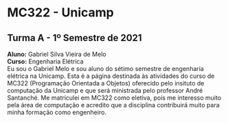 # MC322 - Unicamp 
## Turma A - 1º Semestre de 2021
**Aluno:** Gabriel Silva Vieira de Melo <br>
**Curso:** Engenharia Elétrica <br>
Eu sou o Gabriel Melo e sou aluno do sétimo semestre de engenharia elétrica na Unicamp.  Esta é a página destinada às atividades do curso de MC322 (Programação Orientada a Objetos) oferecido pelo insituto de computação da Unicamp e que será ministrada pelo professor André Santanché. Me matriculei em MC322 como eletiva, pois me interesso muito pela área de computação e acredito que a disciplina contribuirá muito para minha formação como engenheiro.
